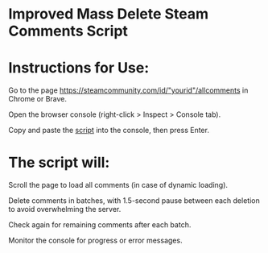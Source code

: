 # Improved Mass Delete Steam Comments Script

# Instructions for Use:

Go to the page https://steamcommunity.com/id/"yourid"/allcomments in Chrome or Brave.

Open the browser console (right-click > Inspect > Console tab).

Copy and paste the [script](https://github.com/f4k1zx/Improved-Mass-Delete-Steam-Comments-Script/blob/main/Improved%20Mass%20Delete%20Steam%20Comments%20Script.js) into the console, then press Enter.

# The script will:

Scroll the page to load all comments (in case of dynamic loading).

Delete comments in batches, with 1.5-second pause between each deletion to avoid overwhelming the server.

Check again for remaining comments after each batch.

Monitor the console for progress or error messages.
